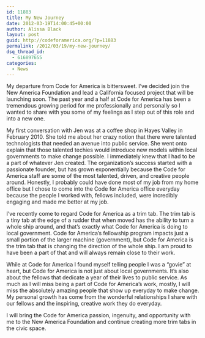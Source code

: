 ```yaml
---
id: 11883
title: My New Journey
date: 2012-03-19T14:00:45+00:00
author: Alissa Black
layout: post
guid: http://codeforamerica.org/?p=11883
permalink: /2012/03/19/my-new-journey/
dsq_thread_id:
  - 616897655
categories:
  - News
---
```

My departure from Code for America is bittersweet. I&#8217;ve decided join the New America Foundation and lead a California focused project that will be launching soon. The past year and a half at Code for America has been a tremendous growing period for me professionally and personally so I wanted to share with you some of my feelings as I step out of this role and into a new one.

My first conversation with Jen was at a coffee shop in Hayes Valley in February 2010. She told me about her crazy notion that there were talented technologists that needed an avenue into public service. She went onto explain that those talented techies would introduce new models within local governments to make change possible. I immediately knew that I had to be a part of whatever Jen created. The organization&#8217;s success started with a passionate founder, but has grown exponentially because the Code for America staff are some of the most talented, driven, and creative people around. Honestly, I probably could have done most of my job from my home office but I chose to come into the Code for America office everyday because the people I worked with, fellows included, were incredibly engaging and made me better at my job.

I&#8217;ve recently come to regard Code for America as a trim tab. The trim tab is a tiny tab at the edge of a rudder that when moved has the ability to turn a whole ship around, and that&#8217;s exactly what Code for America is doing to local government. Code for America&#8217;s fellowship program impacts just a small portion of the larger machine (government), but Code for America is the trim tab that is changing the direction of the whole ship. I am proud to have been a part of that and will always remain close to their work.

While at Code for America I found myself telling people I was a &#8220;govie&#8221; at heart, but Code for America is not just about local governments. It&#8217;s also about the fellows that dedicate a year of their lives to public service. As much as I will miss being a part of Code for America&#8217;s work, mostly, I will miss the absolutely amazing people that show up everyday to make change. My personal growth has come from the wonderful relationships I share with our fellows and the inspiring, creative work they do everyday.

I will bring the Code for America passion, ingenuity, and opportunity with me to the New America Foundation and continue creating more trim tabs in the civic space.